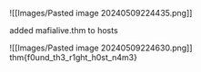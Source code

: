 
![[Images/Pasted image 20240509224435.png]]

added mafialive.thm to hosts

![[Images/Pasted image 20240509224630.png]]
thm{f0und_th3_r1ght_h0st_n4m3} 